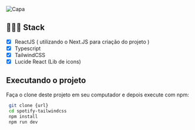 ![Capa]()

## 👨🏽‍💻 Stack

- [x] ReactJS ( utilizando o Next.JS para criação do projeto )
- [x] Typescript
- [x] TailwindCSS
- [x] Lucide React (Lib de icons)
## Executando o projeto

Faça o clone deste projeto em seu computador e depois execute com npm:

```bash
 git clone {url}
 cd spotify-tailwindcss
 npm install
 npm run dev
```
